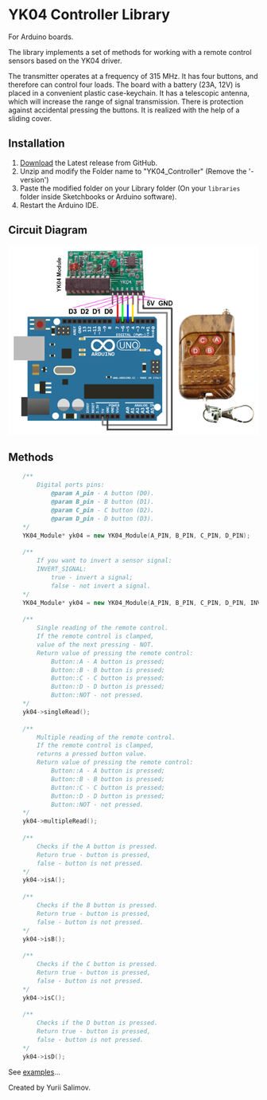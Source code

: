# YK04 Controller Library

For Arduino boards.

The library implements a set of methods for working with a remote control
sensors based on the YK04 driver.

The transmitter operates at a frequency of 315 MHz. It has four buttons,
and therefore can control four loads. The board with a battery (23A, 12V)
is placed in a convenient plastic case-keychain. It has a telescopic antenna,
which will increase the range of signal transmission. There is protection
against accidental pressing the buttons. It is realized with the help
of a sliding cover.

## Installation

1. [Download](https://github.com/YuriiSalimov/YK04_Controller/releases) the Latest release from GitHub.
2. Unzip and modify the Folder name to "YK04_Controller" (Remove the '-version')
3. Paste the modified folder on your Library folder
(On your `libraries` folder inside Sketchbooks or Arduino software).
4. Restart the Arduino IDE.

## Circuit Diagram

![Circuit Diagram](CircuitDiagram.png)

## Methods

```cpp
	/**
		Digital ports pins:
			@param A_pin - A button (D0).
			@param B_pin - B button (D1).
			@param C_pin - C button (D2).
			@param D_pin - D button (D3).
	*/
	YK04_Module* yk04 = new YK04_Module(A_PIN, B_PIN, C_PIN, D_PIN);

	/**
		If you want to invert a sensor signal:
		INVERT_SIGNAL:
			true - invert a signal;
			false - not invert a signal.
	*/
	YK04_Module* yk04 = new YK04_Module(A_PIN, B_PIN, C_PIN, D_PIN, INVERT_SIGNAL);

	/**
		Single reading of the remote control.
		If the remote control is clamped,
		value of the next pressing - NOT.
		Return value of pressing the remote control:
			Button::A - A button is pressed;
			Button::B - B button is pressed;
			Button::C - C button is pressed;
			Button::D - D button is pressed;
			Button::NOT - not pressed.
	*/
	yk04->singleRead();

	/**
		Multiple reading of the remote control.
		If the remote control is clamped,
		returns a pressed button value.
		Return value of pressing the remote control:
			Button::A - A button is pressed;
			Button::B - B button is pressed;
			Button::C - C button is pressed;
			Button::D - D button is pressed;
			Button::NOT - not pressed.
	*/
	yk04->multipleRead();

	/**
		Checks if the A button is pressed.
		Return true - button is pressed,
		false - button is not pressed.
	*/
	yk04->isA();

	/**
		Checks if the B button is pressed.
		Return true - button is pressed,
		false - button is not pressed.
	*/
	yk04->isB();

	/**
		Checks if the C button is pressed.
		Return true - button is pressed,
		false - button is not pressed.
	*/
	yk04->isC();

	/**
		Checks if the D button is pressed.
		Return true - button is pressed,
		false - button is not pressed.
	*/
	yk04->isD();
```

See [examples](/examples)...

Created by Yurii Salimov.
